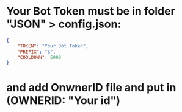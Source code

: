 

# Your Bot Token must be in folder "JSON" > config.json:
```json
{
    "TOKEN": "Your Bot Token",
    "PREFIX": "$",
    "COOLDOWN": 5000
}
```

# and add OnwnerID file and put in (OWNERID: "Your id")

